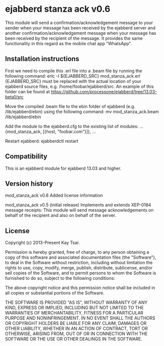 ejabberd stanza ack v0.6
=========

This module will send a confirmation/acknowledgement message to your sender when your message has been received by the ejabberd server and another confirmation/acknowledgement message when your message has been received by the recipient of the message. It provides the same functionality in this regard as the mobile chat app "WhatsApp".

Installation instructions
---------
First we need to compile this .erl file into a .beam file by running the following command:
erlc -I ${EJABBERD_SRC} mod_stanza_ack.erl
{EJABBERD_SRC} must be replaced with the actual location of your ejabberd source files, e.g. /home/foobar/ejabberd/src. An example of this folder can be found at https://github.com/processone/ejabberd/tree/13.03-beta1/src

Move the compiled .beam file to the ebin folder of ejabberd (e.g. /lib/ejabberd/ebin) using the following command:
mv mod_stanza_ack.beam /lib/ejabberd/ebin

Add the module to the ejabberd.cfg to the existing list of modules:
...
  {mod_stanza_ack,  [{host, "foobar.com"}]},
...

Restart ejabberd:
ejabberdctl restart

Compatibility
---------
This is an ejabberd module for ejabberd 13.03 and higher. 

Version history
---------
mod_stanza_ack v0.6 
Added license information

mod_stanza_ack v0.5 (initial release)
Implements and extends XEP-0184 message receipts:
This module will send message acknowledgements on behalf of the recipient and also on behalf of the server.

License
---------
Copyright (c) 2013-Present Kay Tsar.

Permission is hereby granted, free of charge, to any person obtaining a copy
of this software and associated documentation files (the "Software"), to deal
in the Software without restriction, including without limitation the rights
to use, copy, modify, merge, publish, distribute, sublicense, and/or sell
copies of the Software, and to permit persons to whom the Software is
furnished to do so, subject to the following conditions:

The above copyright notice and this permission notice shall be included in
all copies or substantial portions of the Software.

THE SOFTWARE IS PROVIDED "AS IS", WITHOUT WARRANTY OF ANY KIND, EXPRESS OR
IMPLIED, INCLUDING BUT NOT LIMITED TO THE WARRANTIES OF MERCHANTABILITY,
FITNESS FOR A PARTICULAR PURPOSE AND NONINFRINGEMENT. IN NO EVENT SHALL THE
AUTHORS OR COPYRIGHT HOLDERS BE LIABLE FOR ANY CLAIM, DAMAGES OR OTHER
LIABILITY, WHETHER IN AN ACTION OF CONTRACT, TORT OR OTHERWISE, ARISING FROM,
OUT OF OR IN CONNECTION WITH THE SOFTWARE OR THE USE OR OTHER DEALINGS IN
THE SOFTWARE.
